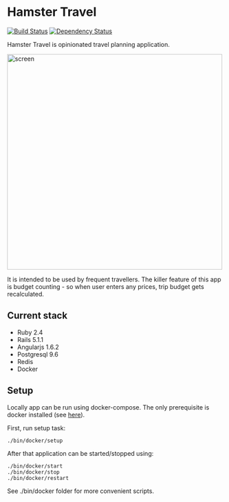 Hamster Travel
==============

[![Build Status](https://travis-ci.org/altmer/hamster-travel.svg?branch=master)](https://travis-ci.org/altmer/hamster-travel)
[![Dependency Status](https://gemnasium.com/badges/github.com/altmer/hamster-travel.svg)](https://gemnasium.com/github.com/altmer/hamster-travel)

Hamster Travel is opinionated travel planning application.

<img src="http://amarchenko.de/img/posts/hamster-travel.png" alt="screen" width="500"/>

It is intended to be used by frequent travellers. The killer feature of this app
is budget counting - so when user enters any prices, trip budget gets recalculated.

## Current stack

* Ruby 2.4
* Rails 5.1.1
* Angularjs 1.6.2
* Postgresql 9.6
* Redis
* Docker

## Setup

Locally app can be run using docker-compose. The only prerequisite is docker installed (see [here](https://docs.docker.com/docker-for-mac/install/)).

First, run setup task:
```
./bin/docker/setup
```

After that application can be started/stopped using:

```
./bin/docker/start
./bin/docker/stop
./bin/docker/restart
```

See ./bin/docker folder for more convenient scripts.
